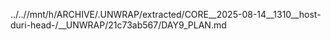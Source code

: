 ../..//mnt/h/ARCHIVE/.UNWRAP/extracted/CORE__2025-08-14__1310__host-duri-head-/__UNWRAP/21c73ab567/DAY9_PLAN.md